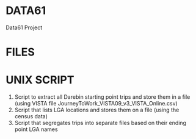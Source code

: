 # DATA61
Data61 Project

   FILES
================

   UNIX SCRIPT
================    

1. Script to extract all Darebin starting point trips and store them in a file (using VISTA file JourneyToWork_VISTA09_v3_VISTA_Online.csv)
2. Script that lists LGA locations and stores them on a file (using the census data)
3. Script that segregates trips into separate files based on their ending point LGA names

